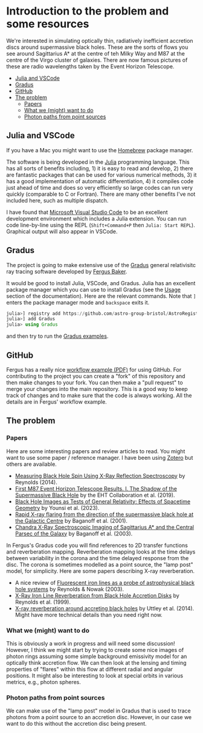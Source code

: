 # Introduction to the problem and some resources

We're interested in simulating optically thin, radiatively inefficient accretion discs around supermassive black holes. These are the sorts of flows you see around Sagittarius A* at the centre of teh Milky Way and M87 at the centre of the Virgo cluster of galaxies. There are now famous pictures of these are radio wavelengths taken by the Event Horizon Telescope.

- [Julia and VSCode](#julia-and-vscode)
- [Gradus](#gradus)
- [GitHub](#github)
- [The problem](#the-problem)
    - [Papers](#papers)
    - [What we (might) want to do](#what-we-might-want-to-do)
    - [Photon paths from point sources](#photon-paths-from-point-sources)

## Julia and VSCode

If you have a Mac you might want to use the [Homebrew](https://brew.sh/) package manager.

The software is being developed in the [Julia](https://julialang.org/) programming language. This has all sorts of benefits including, 1) it is easy to read and develop, 2) there are fantastic packages that can be used for various numerical methods, 3) it has a good implementation of automatic differentiation, 4) it compiles code just ahead of time and does so very efficiently so large codes can run very quickly (comparable to C or Fortran). There are many other benefits I've not included here, such as multiple dispatch.

I have found that [Microsoft Visual Studio Code](https://code.visualstudio.com/) to be an excellent development environment which includes a Julia extension. You can run code line-by-line using the REPL (`Shift+Command+P` then `Julia: Start REPL`). Graphical output will also appear in VSCode.

## Gradus

The project is going to make extensive use of the [Gradus](https://github.com/astro-group-bristol/Gradus.jl) general relativisitc ray tracing software developed by [Fergus Baker](https://research-information.bris.ac.uk/en/persons/fergus-baker).

It would be good to install Julia, VSCode, and Gradus. Julia has an excellent package manager which you can use to install Gradus (see the [Usage](https://astro-group-bristol.github.io/Gradus.jl/dev/#Usage) section of the documentation). Here are the relevant commands. Note that `]` enters the package manager mode and `backspace` exits it.

```julia
julia>] registry add https://github.com/astro-group-bristol/AstroRegistry
julia>] add Gradus
julia> using Gradus
```

and then try to run the [Gradus examples](https://astro-group-bristol.github.io/Gradus.jl/dev/examples/examples/).

## GitHub

Fergus has a really nice [workflow example (PDF)](workflow-example.pdf) for using GitHub. For contributing to the project you can create a "fork" of this repository and then make changes to your fork. You can then make a "pull request" to merge your changes into the main repository. This is a good way to keep track of changes and to make sure that the code is always working. All the details are in Fergus' workflow example.

## The problem

### Papers

Here are some interesting papers and review articles to read. You might want to use some paper / reference manager. I have been using [Zotero](https://www.zotero.org/) but others are available.

- [Measuring Black Hole Spin Using X-Ray Reflection Spectroscopy](https://ui.adsabs.harvard.edu/abs/2014SSRv..183..277R/abstract) by Reynolds (2014).
- [First M87 Event Horizon Telescope Results. I. The Shadow of the Supermassive Black Hole](https://iopscience.iop.org/article/10.3847/2041-8213/ab0ec7) by the EHT Collaboration et al. (2019).
- [Black Hole Images as Tests of General Relativity: Effects of Spacetime Geometry](https://ui.adsabs.harvard.edu/abs/2023ApJ...942...47Y/abstract) by Younsi et al. (2023).
- [Rapid X-ray flaring from the direction of the supermassive black hole at the Galactic Centre](https://ui.adsabs.harvard.edu/abs/2001Natur.413...45B/abstract) by Baganoff et al. (2001).
- [Chandra X-Ray Spectroscopic Imaging of Sagittarius A* and the Central Parsec of the Galaxy](https://ui.adsabs.harvard.edu/abs/2003ApJ...591..891B/abstract) by Baganoff et al. (2003).

In Fergus's Gradus code you will find references to 2D transfer functions and reverberation mapping. Reverberation mapping looks at the time delays between variability in the corona and the time delayed response from the disc. The corona is sometimes modelled as a point source, the "lamp post" model, for simplicity. Here are some papers describing X-ray reverberation.

- A nice review of [Fluorescent iron lines as a probe of astrophysical black hole systems](https://ui.adsabs.harvard.edu/abs/2003PhR...377..389R/abstract) by Reynolds & Nowak (2003).
- [X-Ray Iron Line Reverberation from Black Hole Accretion Disks](https://ui.adsabs.harvard.edu/abs/1999ApJ...514..164R/abstract) by Reynolds et al. (1999).
- [X-ray reverberation around accreting black holes](https://ui.adsabs.harvard.edu/abs/2014A%26ARv..22...72U/abstract) by Uttley et al. (2014). Might have more technical details than you need right now.

### What we (might) want to do

This is obviously a work in progress and will need some discussion! However, I think we might start by trying to create some nice images of photon rings assuming some simple background emissivity model for an optically think accretion flow. We can then look at the lensing and timing properties of "flares" within this flow at different radial and angular positions. It might also be interesting to look at special orbits in various metrics, e.g., photon spheres.

### Photon paths from point sources

We can make use of the "lamp post" model in Gradus that is used to trace photons from a point source to an accretion disc. However, in our case we want to do this without the accretion disc being present.